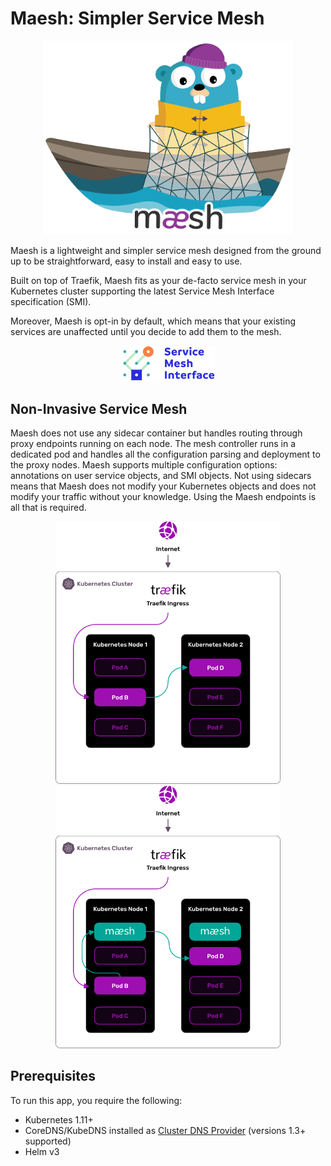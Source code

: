 # Maesh: Simpler Service Mesh

<p align="center">
<img width="400" src="assets/img/maesh.png" alt="Maesh" title="Maesh" />
</p>

Maesh is a lightweight and simpler service mesh designed from the ground up to be straightforward, easy to install and easy to use.

Built on top of Traefik, Maesh fits as your de-facto service mesh in your Kubernetes cluster supporting the latest Service Mesh Interface specification (SMI).

Moreover, Maesh is opt-in by default, which means that your existing services are unaffected until you decide to add them to the mesh.

<p align="center">
<a href="https://smi-spec.io" target="_blank"><img width="150" src="assets/img/smi.png" alt="SMI" title="SMI" /></a>
</p>

## Non-Invasive Service Mesh

Maesh does not use any sidecar container but handles routing through proxy endpoints running on each node.
The mesh controller runs in a dedicated pod and handles all the configuration parsing and deployment to the proxy nodes.
Maesh supports multiple configuration options: annotations on user service objects, and SMI objects.
Not using sidecars means that Maesh does not modify your Kubernetes objects and does not modify your traffic without your knowledge.
Using the Maesh endpoints is all that is required.

<p align="center">
<img width="360" src="assets/img/before-maesh-graphic.png" alt="Maesh" title="Maesh" />
<img width="360" src="assets/img/after-maesh-graphic.png" alt="Maesh" title="Maesh" />
</p>

## Prerequisites

To run this app, you require the following:

- Kubernetes 1.11+
- CoreDNS/KubeDNS installed as [Cluster DNS Provider](https://kubernetes.io/docs/tasks/administer-cluster/dns-custom-nameservers/) (versions 1.3+ supported)
- Helm v3
